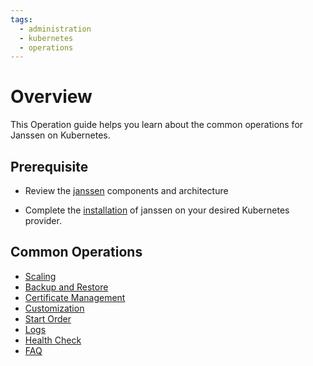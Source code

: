 ```yaml
---
tags:
  - administration
  - kubernetes
  - operations
---
```


# Overview

This Operation guide helps you learn about the common operations for Janssen on Kubernetes.


## Prerequisite
- Review the [janssen](../reference/README.md) components and architecture

- Complete the [installation](../install/helm-install/local.md) of janssen on your desired Kubernetes provider.

## Common Operations

- [Scaling](scaling.md)
- [Backup and Restore](backup-restore.md)  
- [Certificate Management](cert-management.md)  
- [Customization](customization.md)  
- [Start Order](start-order.md)  
- [Logs](logs.md)
- [Health Check](health-check.md)
- [FAQ](faq.md)
